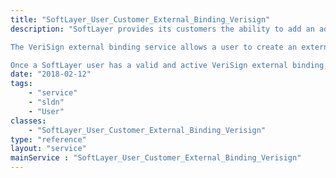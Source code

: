 ```yaml
---
title: "SoftLayer_User_Customer_External_Binding_Verisign"
description: "SoftLayer provides its customers the ability to add an additional layer of security to the SoftLayer customer portal by requiring that a user login and authenticate with a trusted 3rd party before they are given access to their SoftLayer account.  This is accomplished by creating an external binding for a specific vendor, in this case VeriSign.  When the SoftLayer user attempts to log in to the SoftLayer customer portal they will first be prompted for their normal SoftLayer username and password.  Once that information is verified they will be asked to generate and provide a security code from their VeriSign credential. Once the security code has been authenticated with VeriSign the user will be allowed access to the SoftLayer customer portal. 

The VeriSign external binding service allows a user to create an external binding, enable, disable, or unlock an external binding, and delete an external binding. Currently SoftLayer provides the master account user of a SoftLayer account with one free VeriSign external binding. All subsequent VeriSign external bindings will need to be created by placing an order. 

Once a SoftLayer user has a valid and active VeriSign external binding, they will be required to always use their credential to login to the SoftLayer customer portal.  In addition any user with an active external binding will be prohibited from using the API. "
date: "2018-02-12"
tags:
    - "service"
    - "sldn"
    - "User"
classes:
    - "SoftLayer_User_Customer_External_Binding_Verisign"
type: "reference"
layout: "service"
mainService : "SoftLayer_User_Customer_External_Binding_Verisign"
---
```

